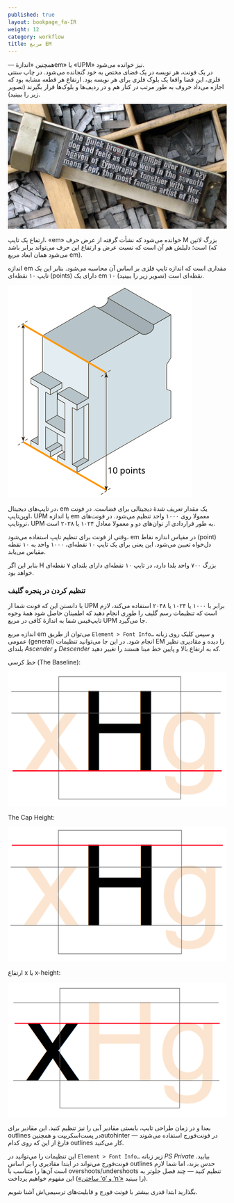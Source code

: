 ```yaml
---
published: true
layout: bookpage_fa-IR
weight: 12
category: workflow
title: مربع EM
---
```


&mdash; همچنین «اندازهٔem» یا «UPM» نیز خوانده می‌شود.  
در یک فونت، هر نویسه در یک فضای مختص به خود گنجانده می‌شود.
در چاپ سنتی فلزی، این فضا واقعا یک بلوک فلزی برای هر نویسه بود.
ارتفاع هر قطعه مشابه بود که اجازه می‌داد حروف به طور مرتب در کنار هم و در ردیف‌ها و بلوک‌ها قرار بگیرند (تصویر زیر را ببینید).

<img src="images/MetalTypeZoomIn.JPG" alt>

ارتفاع یک تایپ، «em» خوانده می‌شود
که نشأت گرفته از عرض حرف M بزرگ لاتین است؛
دلیلش هم آن است که نسبت عرض و ارتفاع این حرف می‌تواند برابر باشد
(که می‌شود همان ابعاد مربع em).

اندازه em مقداری است که اندازه تایپ فلزی بر اساس آن محاسبه می‌شود.
بنابر این یک تایپ ۱۰ نقطه‌ای (points) دارای یک em ۱۰ نقطه‌ای است
(تصویر زیر را ببینید).

<img src="images/em-metal-type.svg" alt>

در تایپ‌های دیجیتال، em یک مقدار تعریف شدهٔ دیجیتالی برای فضاست.
در فونت اوپن‌تایپ، UPM یا اندازه em معمولا روی ۱۰۰۰ واحد تنظیم می‌شود.
در فونت‌های تروتایپ،
UPM به طور قراردادی از توان‌های دو و معمولا معادل ۱۰۲۴ یا ۲۰۲۸ است.

وقتی از فونت برای تنظیم تایپ استفاده می‌شود،
em در مقیاس اندازه نقاط (point) دل‌خواه تعیین می‌شود.
این یعنی برای یک تایپ ۱۰ نقطه‌ای،
۱۰۰۰ واحد به ۱۰ نقطه مقیاس می‌یابد.

بنابر این اگر H بزرگ ۷۰۰ واحد بلدا دارد،
در تایپ ۱۰ نقطه‌ای دارای بلندای ۷ نقطه‌ای خواهد بود.

### تنظیم کردن در پنجره گلیف

با دانستن این که فونت شما از UPM برابر با ۱۰۰۰ یا ۱۰۲۴ یا ۲۰۴۸ استفاده می‌کند،
لازم است که تنظیمات رسم گلیف را طوری انجام دهید که اطمینان حاصل شود همهٔ وجوه تایپ‌فیس شما به اندازهٔ کافی در مربع UPM جا می‌گیرد.

اندازه مربع em می‌توان از طریق 
`Element > Font Info…`
و سپس کلیک روی زبانه عمومی (general) انجام شود.
در این جا می‌توانید تنظیمات EM را دیده و مقادیری نظیر بلندای *Ascender* و *Descender* که به ارتفاع بالا و پایین خط مبنا هستند را تغییر دهید.

خط کرسی (The Baseline):

<img src="images/baseline.png" alt>

The Cap Height:

<img src="images/capheight.png" alt>

ارتفاع x یا x-height:

<img src="images/xheight.png" alt>

بعدا و در زمان طراحی تایپ، بایستی مقادیر آبی را نیز تنظیم کنید.
این مقادیر برای outlines در پست‌اسکریپت و همچنینautohinter در فونت‌فورج استفاده می‌شوند
&mdash;
فارغ از این که روی کدام outlines کار می‌کنید.

این تنظیمات را مي‌توانید در
`Element > Font Info…`
زیر زبانه *PS Private* بیابید.
فونت‌فورج می‌تواند در ابتدا مقادیری را بر اساس outlines حدس بزند،
اما شما لازم است آن‌ها را متناسب با overshoots/undershoots تنظیم کنید
&mdash;
چند فصل جلوتر به این مفهوم خواهیم پرداخت ([«ساختن ‘o’ و ‘n’»] را ببینید).

بگذارید ابتدا قدری بیشتر با فونت فورج و قابلیت‌های ترسیمی‌اش آشنا شویم.

[«ساختن ‘o’ و ‘n’»]: Creating_o_and_n.html
